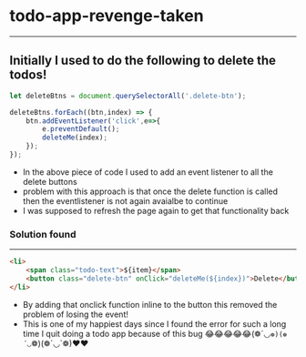 # todo-app-revenge-taken
----

Initially I used to do the following to delete the todos!
---------
```javascript
let deleteBtns = document.querySelectorAll('.delete-btn');

deleteBtns.forEach((btn,index) => {
	btn.addEventListener('click',e=>{
		e.preventDefault();
		deleteMe(index);	
	});
});
```

* In the above piece of code I used to add an event listener to all the delete buttons 
* problem with this approach is that once the delete function is called then the eventlistener is not again avaialbe to continue
* I was supposed to refresh the page again to get that functionality back

### Solution found
--------
```html
<li>
    <span class="todo-text">${item}</span>
    <button class="delete-btn" onClick="deleteMe(${index})">Delete</button>
</li>
```

* By adding that onclick function inline to the button this removed the problem of losing the event!
* This is one of my happiest days since I found the error for such a long time I quit doing a todo app because of this bug 😂😂😂😂😂(❁´◡`❁)(❁´◡`❁)(❁´◡`❁)❤❤

